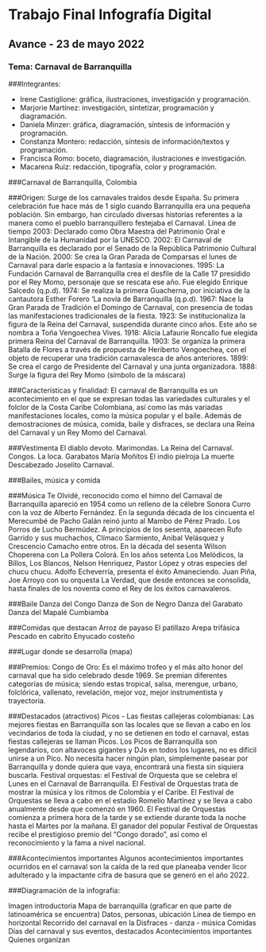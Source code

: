 
# Trabajo Final Infografía Digital
## Avance - 23 de mayo 2022

### Tema: Carnaval de Barranquilla

###Integrantes:
- Irene Castiglione: gráfica, ilustraciones, investigación y programación.
- Marjorie Martínez: investigación, sintetizar, programación y diagramación.
- Daniela Minzer: gráfica, diagramación, síntesis de información y programación.
- Constanza Montero: redacción, síntesis de información/textos y programación.
- Francisca Romo: boceto, diagramación, ilustraciones e investigación.
- Macarena Ruiz: redacción, tipografía, color y programación.

###Carnaval de Barranquilla, Colombia

###Origen:
Surge de los carnavales traídos desde España. Su primera celebración fue hace más de 1 siglo cuando Barranquilla era una pequeña población. Sin embargo, han circulado diversas historias referentes a la manera como el pueblo barranquillero festejaba el Carnaval.
Línea de tiempo
2003: Declarado como Obra Maestra del Patrimonio Oral e Intangible de la Humanidad por la UNESCO.
2002: El Carnaval de Barranquilla es declarado por el Senado de la República Patrimonio Cultural de la Nación.
2000: Se crea la Gran Parada de Comparsas el lunes de Carnaval para darle espacio a la fantasía e innovaciones.
1995: La Fundación Carnaval de Barranquilla crea el desfile de la Calle 17 presidido por el Rey Momo, personaje que se rescata ese año. Fue elegido Enrique Salcedo (q.p.d).
1974: Se realiza la primera Guacherna, por iniciativa de la cantautora Esther Forero ‘La novia de Barranquilla (q.p.d).
1967: Nace la Gran Parada de Tradición el Domingo de Carnaval, con presencia de todas las manifestaciones tradicionales de la fiesta.
1923: Se institucionaliza la figura de la Reina del Carnaval, suspendida durante cinco años. Este año se nombra a Toña Vengoechea Vives.
1918: Alicia Lafaurie Roncallo fue elegida primera Reina del Carnaval de Barranquilla.
1903: Se organiza la primera Batalla de Flores a través de propuesta de Heriberto Vengoechea, con el objeto de recuperar una tradición carnavalesca de años anteriores.
1899: Se crea el cargo de Presidente del Carnaval y una junta organizadora.
1888: Surge la figura del Rey Momo (símbolo de la máscara)

###Características y finalidad: 
El carnaval de Barranquilla es un acontecimiento en el que se expresan todas las variedades culturales y el folclor de la Costa Caribe Colombiana, así como las más variadas manifestaciones locales, como la música popular y el baile. Además de demostraciones de música, comida, baile y disfraces, se declara una Reina del Carnaval y un Rey Momo del Carnaval.

###Vestimenta
El diablo devoto.
Marimondas.
La Reina del Carnaval.
Congos.
La loca.
Garabatos
María Moñitos
El indio pielroja
La muerte
Descabezado
Joselito Carnaval.

###Bailes, música y comida

###Música 
Te Olvidé, reconocido como el himno del Carnaval de Barranquilla apareció en 1954 como un relleno de la célebre Sonora Curro con la voz de Alberto Fernández. 
En la segunda década de los cincuenta el Merecumbé de Pacho Galán reinó junto al Mambo de Pérez Prado. Los Porros de Lucho Bermúdez. 
A principios de los sesenta, aparecen Rufo Garrido y sus muchachos, Clímaco Sarmiento, Anibal Velásquez y Crescencio Camacho entre otros.
En la década del sesenta Wilson Choperena con La Pollera Colorá.
 En los años setenta Los Melódicos, la Billos, Los Blancos, Nelson Henriquez, Pastor López y otras especies del chucu chucu.
Adolfo Echeverría, presenta el éxito Amaneciendo. Juan Piña, Joe Arroyo con su orquesta La Verdad, que desde entonces se consolida, hasta finales de los noventa como el Rey de los éxitos carnavaleros.

###Baile 
Danza del Congo
Danza de Son de Negro
Danza del Garabato
Danza del Mapalé
Cumbiamba

###Comidas que destacan
Arroz de payaso
El patillazo
Arepa trifásica
Pescado en cabrito
Enyucado costeño

###Lugar donde se desarrolla 
(mapa)

###Premios: 
Congo de Oro: Es el máximo trofeo y el más alto honor del carnaval que ha sido celebrado desde 1969. Se premian diferentes categorías de música; siendo estas tropical, salsa, merengue, urbano, folclórica, vallenato, revelación, mejor voz, mejor instrumentista y trayectoria.

###Destacados (atractivos)
Picos - Las fiestas callejeras colombianas: Las mejores fiestas en Barranquilla son las locales que se llevan a cabo en los vecindarios de toda la ciudad, y no se detienen en todo el carnaval, estas fiestas callejeras se llaman Picos. Los Picos de Barranquilla son legendarios, con altavoces gigantes y DJs en todos los lugares, no es difícil unirse a un Pico. No necesita hacer ningún plan, simplemente pasear por Barranquilla y donde quiera que vaya, encontrará una fiesta sin siquiera buscarla.
Festival orquestas: el Festival de Orquesta que se celebra el Lunes en el Carnaval de Barranquilla. El Festival de Orquestas trata de mostrar la música y los ritmos de Colombia y el Caribe. El Festival de Orquestas se lleva a cabo en el estadio Romelio Martínez y se lleva a cabo anualmente desde que comenzó en 1960. El Festival de Orquestas comienza a primera hora de la tarde y se extiende durante toda la noche hasta el Martes por la mañana. El ganador del popular Festival de Orquestas recibe el prestigioso premio del “Congo dorado”, así como el reconocimiento y la fama a nivel nacional.

###Acontecimientos importantes 
Algunos acontecimientos importantes ocurridos en el carnaval son la caída de la red que planeaba vender licor adulterado y la impactante cifra de basura que se generó en el año 2022.

###Diagramación de la infografía:

Imagen introductoria
Mapa de barranquilla (graficar en que parte de latinoamérica se encuentra) Datos, personas, ubicación
Línea de tiempo en horizontal
Recorrido del carnaval en la 
Disfraces - danza - música
Comidas 
Días del carnaval y sus eventos, destacados
Acontecimientos importantes
Quienes organizan



